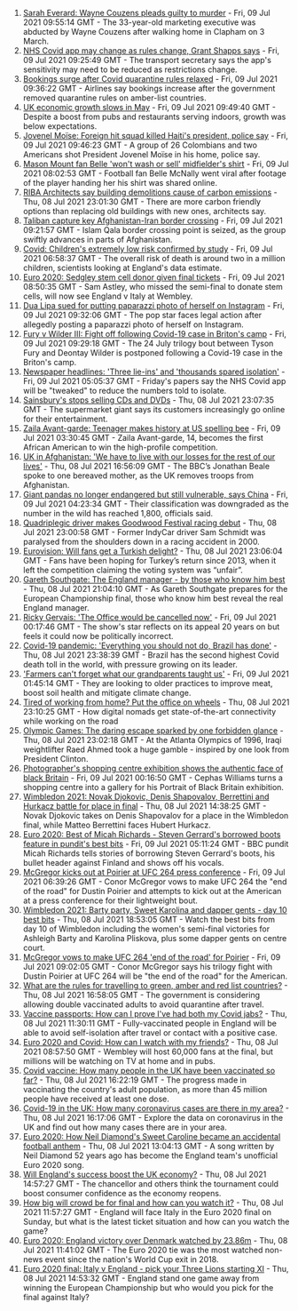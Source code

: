 1. [Sarah Everard: Wayne Couzens pleads guilty to murder](https://www.bbc.co.uk/news/uk-england-london-57774597) - Fri, 09 Jul 2021 09:55:14 GMT - The 33-year-old marketing executive was abducted by Wayne Couzens after walking home in Clapham on 3 March.
2. [NHS Covid app may change as rules change, Grant Shapps says](https://www.bbc.co.uk/news/uk-57772515) - Fri, 09 Jul 2021 09:25:49 GMT - The transport secretary says the app's sensitivity may need to be reduced as restrictions change.
3. [Bookings surge after Covid quarantine rules relaxed](https://www.bbc.co.uk/news/business-57770236) - Fri, 09 Jul 2021 09:36:22 GMT - Airlines say bookings increase after the government removed quarantine rules on amber-list countries.
4. [UK economic growth slows in May](https://www.bbc.co.uk/news/business-57769712) - Fri, 09 Jul 2021 09:49:40 GMT - Despite a boost from pubs and restaurants serving indoors, growth was below expectations.
5. [Jovenel Moïse: Foreign hit squad killed Haiti's president, police say](https://www.bbc.co.uk/news/world-latin-america-57766749) - Fri, 09 Jul 2021 09:46:23 GMT - A group of 26 Colombians and two Americans shot President Jovenel Moïse in his home, police say.
6. [Mason Mount fan Belle 'won't wash or sell' midfielder's shirt](https://www.bbc.co.uk/news/uk-england-london-57774591) - Fri, 09 Jul 2021 08:02:53 GMT - Football fan Belle McNally went viral after footage of the player handing her his shirt was shared online.
7. [RIBA Architects say building demolitions cause of carbon emissions](https://www.bbc.co.uk/news/uk-57756991) - Thu, 08 Jul 2021 23:01:30 GMT - There are more carbon friendly options than replacing old buildings with new ones, architects say.
8. [Taliban capture key Afghanistan-Iran border crossing](https://www.bbc.co.uk/news/world-asia-57773120) - Fri, 09 Jul 2021 09:21:57 GMT - Islam Qala border crossing point is seized, as the group swiftly advances in parts of Afghanistan.
9. [Covid: Children's extremely low risk confirmed by study](https://www.bbc.co.uk/news/health-57766717) - Fri, 09 Jul 2021 06:58:37 GMT - The overall risk of death is around two in a million children, scientists looking at England's data estimate.
10. [Euro 2020: Sedgley stem cell donor given final tickets](https://www.bbc.co.uk/news/uk-england-birmingham-57763362) - Fri, 09 Jul 2021 08:50:35 GMT - Sam Astley, who missed the semi-final to donate stem cells, will now see England v Italy at Wembley.
11. [Dua Lipa sued for putting paparazzi photo of herself on Instagram](https://www.bbc.co.uk/news/entertainment-arts-57775670) - Fri, 09 Jul 2021 09:32:06 GMT - The pop star faces legal action after allegedly posting a paparazzi photo of herself on Instagram.
12. [Fury v Wilder III: Fight off following Covid-19 case in Briton's camp](https://www.bbc.co.uk/sport/boxing/57770810) - Fri, 09 Jul 2021 09:29:18 GMT - The 24 July trilogy bout between Tyson Fury and Deontay Wilder is postponed following a Covid-19 case in the Briton's camp.
13. [Newspaper headlines: 'Three lie-ins' and 'thousands spared isolation'](https://www.bbc.co.uk/news/blogs-the-papers-57772488) - Fri, 09 Jul 2021 05:05:37 GMT - Friday's papers say the NHS Covid app will be "tweaked" to reduce the numbers told to isolate.
14. [Sainsbury's stops selling CDs and DVDs](https://www.bbc.co.uk/news/business-57763301) - Thu, 08 Jul 2021 23:07:35 GMT - The supermarket giant says its customers increasingly go online for their entertainment.
15. [Zaila Avant-garde: Teenager makes history at US spelling bee](https://www.bbc.co.uk/news/world-us-canada-57773502) - Fri, 09 Jul 2021 03:30:45 GMT - Zaila Avant-garde, 14, becomes the first African American to win the high-profile competition.
16. [UK in Afghanistan: 'We have to live with our losses for the rest of our lives'](https://www.bbc.co.uk/news/uk-57768079) - Thu, 08 Jul 2021 16:56:09 GMT - The BBC’s Jonathan Beale spoke to one bereaved mother, as the UK removes troops from Afghanistan.
17. [Giant pandas no longer endangered but still vulnerable, says China](https://www.bbc.co.uk/news/world-asia-china-57773472) - Fri, 09 Jul 2021 04:23:34 GMT - Their classification was downgraded as the number in the wild has reached 1,800, officials said.
18. [Quadriplegic driver makes Goodwood Festival racing debut](https://www.bbc.co.uk/news/uk-57768915) - Thu, 08 Jul 2021 23:00:58 GMT - Former IndyCar driver Sam Schmidt was paralysed from the shoulders down in a racing accident in 2000.
19. [Eurovision: Will fans get a Turkish delight?](https://www.bbc.co.uk/news/world-europe-57766798) - Thu, 08 Jul 2021 23:06:04 GMT - Fans have been hoping for Turkey’s return since 2013, when it left the competition claiming the voting system was “unfair”.
20. [Gareth Southgate: The England manager - by those who know him best](https://www.bbc.co.uk/sport/football/57724429) - Thu, 08 Jul 2021 21:04:10 GMT - As Gareth Southgate prepares for the European Championship final, those who know him best reveal the real England manager.
21. [Ricky Gervais: 'The Office would be cancelled now'](https://www.bbc.co.uk/news/entertainment-arts-57317470) - Fri, 09 Jul 2021 00:17:46 GMT - The show's star reflects on its appeal 20 years on but feels it could now be politically incorrect.
22. [Covid-19 pandemic: 'Everything you should not do, Brazil has done'](https://www.bbc.co.uk/news/world-latin-america-57733540) - Thu, 08 Jul 2021 23:38:39 GMT - Brazil has the second highest Covid death toll in the world, with pressure growing on its leader.
23. ['Farmers can't forget what our grandparents taught us'](https://www.bbc.co.uk/news/science-environment-57686365) - Fri, 09 Jul 2021 01:45:14 GMT - They are looking to older practices to improve meat, boost soil health and mitigate climate change.
24. [Tired of working from home? Put the office on wheels](https://www.bbc.co.uk/news/business-57649618) - Thu, 08 Jul 2021 23:10:25 GMT - How digital nomads get state-of-the-art connectivity while working on the road
25. [Olympic Games: The daring escape sparked by one forbidden glance](https://www.bbc.co.uk/sport/weightlifting/57656658) - Thu, 08 Jul 2021 23:02:18 GMT - At the Atlanta Olympics of 1996, Iraqi weightlifter Raed Ahmed took a huge gamble - inspired by one look from President Clinton.
26. [Photographer's shopping centre exhibition shows the authentic face of black Britain](https://www.bbc.co.uk/news/entertainment-arts-57733386) - Fri, 09 Jul 2021 00:16:50 GMT - Cephas Williams turns a shopping centre into a gallery for his Portrait of Black Britain exhibition.
27. [Wimbledon 2021: Novak Djokovic, Denis Shapovalov, Berrettini and Hurkacz battle for place in final](https://www.bbc.co.uk/sport/tennis/57764826) - Thu, 08 Jul 2021 14:38:25 GMT - Novak Djokovic takes on Denis Shapovalov for a place in the Wimbledon final, while Matteo Berrettini faces Hubert Hurkacz.
28. [Euro 2020: Best of Micah Richards - Steven Gerrard's borrowed boots feature in pundit's best bits](https://www.bbc.co.uk/sport/av/football/57673019) - Fri, 09 Jul 2021 05:11:24 GMT - BBC pundit Micah Richards tells stories of borrowing Steven Gerrard's boots, his bullet header against Finland and shows off his vocals.
29. [McGregor kicks out at Poirier at UFC 264 press conference](https://www.bbc.co.uk/sport/av/mixed-martial-arts/57774250) - Fri, 09 Jul 2021 06:39:26 GMT - Conor McGregor vows to make UFC 264 the "end of the road" for Dustin Poirier and attempts to kick out at the American at a press conference for their lightweight bout.
30. [Wimbledon 2021: Barty party, Sweet Karolina and dapper gents - day 10 best bits](https://www.bbc.co.uk/sport/av/tennis/57772008) - Thu, 08 Jul 2021 18:53:05 GMT - Watch the best bits from day 10 of Wimbledon including the women's semi-final victories for Ashleigh Barty and Karolina Pliskova, plus some dapper gents on centre court.
31. [McGregor vows to make UFC 264 'end of the road' for Poirier](https://www.bbc.co.uk/sport/mixed-martial-arts/57774409) - Fri, 09 Jul 2021 09:02:05 GMT - Conor McGregor says his trilogy fight with Dustin Poirier at UFC 264 will be "the end of the road" for the American.
32. [What are the rules for travelling to green, amber and red list countries?](https://www.bbc.co.uk/news/explainers-52544307) - Thu, 08 Jul 2021 16:58:05 GMT - The government is considering allowing double vaccinated adults to avoid quarantine after travel.
33. [Vaccine passports: How can I prove I've had both my Covid jabs?](https://www.bbc.co.uk/news/explainers-55718553) - Thu, 08 Jul 2021 11:30:11 GMT - Fully-vaccinated people in England will be able to avoid self-isolation after travel or contact with a positive case.
34. [Euro 2020 and Covid: How can I watch with my friends?](https://www.bbc.co.uk/news/uk-57386719) - Thu, 08 Jul 2021 08:57:50 GMT - Wembley will host 60,000 fans at the final, but millions will be watching on TV at home and in pubs.
35. [Covid vaccine: How many people in the UK have been vaccinated so far?](https://www.bbc.co.uk/news/health-55274833) - Thu, 08 Jul 2021 16:22:19 GMT - The progress made in vaccinating the country's adult population, as more than 45 million people have received at least one dose.
36. [Covid-19 in the UK: How many coronavirus cases are there in my area?](https://www.bbc.co.uk/news/uk-51768274) - Thu, 08 Jul 2021 16:17:06 GMT - Explore the data on coronavirus in the UK and find out how many cases there are in your area.
37. [Euro 2020: How Neil Diamond's Sweet Caroline became an accidental football anthem](https://www.bbc.co.uk/news/entertainment-arts-57761227) - Thu, 08 Jul 2021 13:04:13 GMT - A song written by Neil Diamond 52 years ago has become the England team's unofficial Euro 2020 song.
38. [Will England's success boost the UK economy?](https://www.bbc.co.uk/news/business-57746627) - Thu, 08 Jul 2021 14:57:27 GMT - The chancellor and others think the tournament could boost consumer confidence as the economy reopens.
39. [How big will crowd be for final and how can you watch it?](https://www.bbc.co.uk/sport/football/57753948) - Thu, 08 Jul 2021 11:57:27 GMT - England will face Italy in the Euro 2020 final on Sunday, but what is the latest ticket situation and how can you watch the game?
40. [Euro 2020: England victory over Denmark watched by 23.86m](https://www.bbc.co.uk/news/entertainment-arts-57763355) - Thu, 08 Jul 2021 11:41:02 GMT - The Euro 2020 tie was the most watched non-news event since the nation's World Cup exit in 2018.
41. [Euro 2020 final: Italy v England - pick your Three Lions starting XI](https://www.bbc.co.uk/sport/football/57765722) - Thu, 08 Jul 2021 14:53:32 GMT - England stand one game away from winning the European Championship but who would you pick for the final against Italy?
